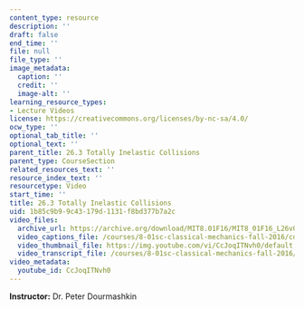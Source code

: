 ```yaml
---
content_type: resource
description: ''
draft: false
end_time: ''
file: null
file_type: ''
image_metadata:
  caption: ''
  credit: ''
  image-alt: ''
learning_resource_types:
- Lecture Videos
license: https://creativecommons.org/licenses/by-nc-sa/4.0/
ocw_type: ''
optional_tab_title: ''
optional_text: ''
parent_title: 26.3 Totally Inelastic Collisions
parent_type: CourseSection
related_resources_text: ''
resource_index_text: ''
resourcetype: Video
start_time: ''
title: 26.3 Totally Inelastic Collisions
uid: 1b85c9b9-9c43-179d-1131-f8bd377b7a2c
video_files:
  archive_url: https://archive.org/download/MIT8.01F16/MIT8_01F16_L26v03_360p.mp4
  video_captions_file: /courses/8-01sc-classical-mechanics-fall-2016/cd3336f71c9a5dd79f4cb7fe01ad41ed_CcJoqITNvh0.vtt
  video_thumbnail_file: https://img.youtube.com/vi/CcJoqITNvh0/default.jpg
  video_transcript_file: /courses/8-01sc-classical-mechanics-fall-2016/542651eebff015e780bd2b0420394854_CcJoqITNvh0.pdf
video_metadata:
  youtube_id: CcJoqITNvh0
---
```

**Instructor:** Dr. Peter Dourmashkin